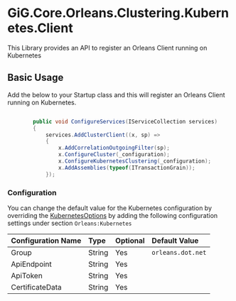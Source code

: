 # GiG.Core.Orleans.Clustering.Kubernetes.Client

This Library provides an API to register an Orleans Client running on Kubernetes

## Basic Usage

Add the below to your Startup class and this will register an Orleans Client running on Kubernetes.

```csharp

        public void ConfigureServices(IServiceCollection services)
        {
            services.AddClusterClient((x, sp) =>
            {
                x.AddCorrelationOutgoingFilter(sp);
                x.ConfigureCluster(_configuration);
                x.ConfigureKubernetesClustering(_configuration);
                x.AddAssemblies(typeof(ITransactionGrain));
            });

```

### Configuration

You can change the default value for the Kubernetes configuration by overriding the [KubernetesOptions](,,\src\GiG.Core.Orleans.Clustering.Kubernetes.Silo\Configurations\KubernetesSiloOptions.cs) by adding the following configuration settings under section `Orleans:Kubernetes`

| Configuration Name | Type   | Optional | Default Value     |
|:-------------------|:-------|:---------|:------------------|
| Group              | String | Yes      | `orleans.dot.net` |
| ApiEndpoint        | String | Yes      |                   |
| ApiToken           | String | Yes      |                   |
| CertificateData    | String | Yes      |                   |
